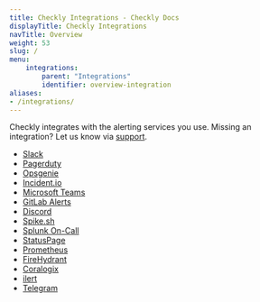 ```yaml
---
title: Checkly Integrations - Checkly Docs
displayTitle: Checkly Integrations
navTitle: Overview
weight: 53
slug: /
menu:
    integrations:
        parent: "Integrations"
        identifier: overview-integration
aliases:
- /integrations/
---
```


Checkly integrates with the alerting services you use. Missing an integration? Let us know via
<a class="open-intercom-link" href="mailto:support@checklyhq.com">support</a>.

* [Slack](/docs/integrations/slack/)
* [Pagerduty](/docs/integrations/pagerduty/)
* [Opsgenie](/docs/integrations/opsgenie/)
* [Incident.io](/docs/integrations/incidentio/)
* [Microsoft Teams](/docs/integrations/msteams/)
* [GitLab Alerts](/docs/integrations/gitlab_alerts/)
* [Discord](/docs/integrations/discord/)
* [Spike.sh](/docs/integrations/spike/)
* [Splunk On-Call](/docs/integrations/splunk_on_call/)
* [StatusPage](/docs/integrations/statuspage/)
* [Prometheus](/docs/integrations/prometheus/)
* [FireHydrant](/docs/integrations/firehydrant/)
* [Coralogix](/docs/integrations/coralogix/)
* [ilert](/docs/integrations/ilert/)
* [Telegram](/docs/integrations/telegram/)
